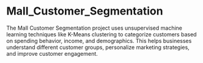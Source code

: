 # Mall_Customer_Segmentation
The Mall Customer Segmentation project uses unsupervised machine learning techniques like K-Means clustering to categorize customers based on spending behavior, income, and demographics. This helps businesses understand different customer groups, personalize marketing strategies, and improve customer engagement.

